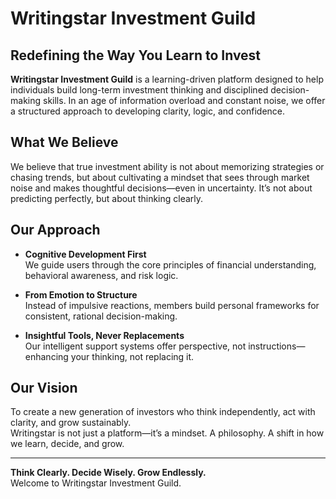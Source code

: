 # Writingstar Investment Guild

## Redefining the Way You Learn to Invest

**Writingstar Investment Guild** is a learning-driven platform designed to help individuals build long-term investment thinking and disciplined decision-making skills. In an age of information overload and constant noise, we offer a structured approach to developing clarity, logic, and confidence.

## What We Believe

We believe that true investment ability is not about memorizing strategies or chasing trends, but about cultivating a mindset that sees through market noise and makes thoughtful decisions—even in uncertainty. It’s not about predicting perfectly, but about thinking clearly.

## Our Approach

- **Cognitive Development First**  
  We guide users through the core principles of financial understanding, behavioral awareness, and risk logic.

- **From Emotion to Structure**  
  Instead of impulsive reactions, members build personal frameworks for consistent, rational decision-making.

- **Insightful Tools, Never Replacements**  
  Our intelligent support systems offer perspective, not instructions—enhancing your thinking, not replacing it.

## Our Vision

To create a new generation of investors who think independently, act with clarity, and grow sustainably.  
Writingstar is not just a platform—it’s a mindset. A philosophy. A shift in how we learn, decide, and grow.

---

**Think Clearly. Decide Wisely. Grow Endlessly.**  
Welcome to Writingstar Investment Guild.
